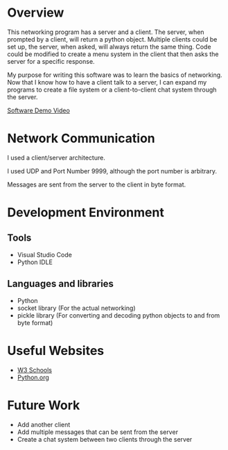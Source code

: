 # Overview

This networking program has a server and a client. The server, when prompted by a client, will return a python object. Multiple clients could be set up, the server, when asked, will always return the same thing. Code could be modified to create a menu system in the client that then asks the server for a specific response.

My purpose for writing this software was to learn the basics of networking. Now that I know how to have a client talk to a server, I can expand my programs to create a file system or a client-to-client chat system through the server.

[Software Demo Video](https://youtu.be/wpmBe6jMMe4)

# Network Communication

I used a client/server architecture.

I used UDP and Port Number 9999, although the port number is arbitrary.

Messages are sent from the server to the client in byte format.

# Development Environment

## Tools
* Visual Studio Code
* Python IDLE

## Languages and libraries
* Python
* socket library (For the actual networking)
* pickle library (For converting and decoding python objects to and from byte format)

# Useful Websites

* [W3 Schools](https://www.w3schools.in/python/network-programming)
* [Python.org](https://docs.python.org/3/library/socket.html)

# Future Work

* Add another client
* Add multiple messages that can be sent from the server
* Create a chat system between two clients through the server
